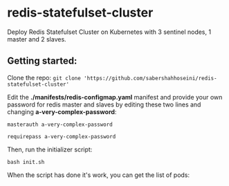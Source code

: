 # redis-statefulset-cluster
Deploy Redis Statefulset Cluster on Kubernetes with 3 sentinel nodes, 1 master and 2 slaves.

## Getting started:

Clone the repo:
`git clone 'https://github.com/sabershahhoseini/redis-statefulset-cluster'`

Edit the **./manifests/redis-configmap.yaml** manifest and provide your own password for redis master and slaves by editing these two lines and changing **a-very-complex-password**:

 `masterauth a-very-complex-password`
 
 `requirepass a-very-complex-password`
 
Then, run the initializer script:

`bash init.sh`

When the script has done it's work, you can get the list of pods:

